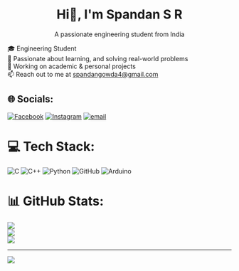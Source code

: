 <h1 align="center">Hi👋, I'm Spandan S R</h1>
<p align="center">A passionate engineering student from India</p>

🎓 Engineering Student<br>🔧 Passionate about learning, and solving real-world problems<br>📁 Working on academic & personal projects<br>📫 Reach out to me at  spandangowda4@gmail.com


## 🌐 Socials:
[![Facebook](https://img.shields.io/badge/Facebook-%231877F2.svg?logo=Facebook&logoColor=white)](https://facebook.com/spandansr) [![Instagram](https://img.shields.io/badge/Instagram-%23E4405F.svg?logo=Instagram&logoColor=white)](https://instagram.com/spandan_gowda__27) [![email](https://img.shields.io/badge/Email-D14836?logo=gmail&logoColor=white)](mailto:spandangowda4@gmail.com) 

# 💻 Tech Stack:
![C](https://img.shields.io/badge/c-%2300599C.svg?style=flat&logo=c&logoColor=white) ![C++](https://img.shields.io/badge/c++-%2300599C.svg?style=flat&logo=c%2B%2B&logoColor=white) ![Python](https://img.shields.io/badge/python-3670A0?style=flat&logo=python&logoColor=ffdd54) ![GitHub](https://img.shields.io/badge/github-%23121011.svg?style=flat&logo=github&logoColor=white) ![Arduino](https://img.shields.io/badge/-Arduino-00979D?style=flat&logo=Arduino&logoColor=white)
# 📊 GitHub Stats:
![](https://github-readme-stats.vercel.app/api?username=spandansr&theme=dark&hide_border=false&include_all_commits=true&count_private=true)<br/>
![](https://nirzak-streak-stats.vercel.app/?user=spandansr&theme=dark&hide_border=false)<br/>
![](https://github-readme-stats.vercel.app/api/top-langs/?username=spandansr&theme=dark&hide_border=false&include_all_commits=true&count_private=true&layout=compact)

---
[![](https://visitcount.itsvg.in/api?id=spandansr&icon=0&color=0)](https://visitcount.itsvg.in)

<!-- Proudly created with GPRM ( https://gprm.itsvg.in ) -->
<!-- Proudly created with GPRM ( https://gprm.itsvg.in ) -->
